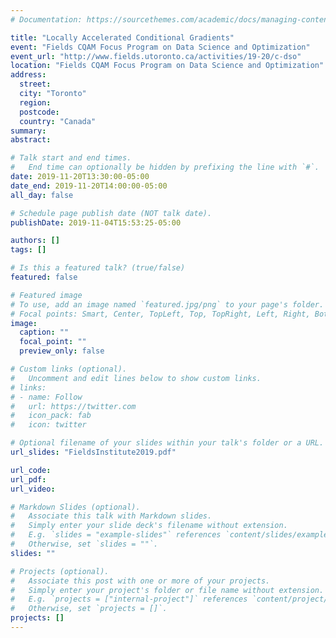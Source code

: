 ```yaml
---
# Documentation: https://sourcethemes.com/academic/docs/managing-content/

title: "Locally Accelerated Conditional Gradients"
event: "Fields CQAM Focus Program on Data Science and Optimization"
event_url: "http://www.fields.utoronto.ca/activities/19-20/c-dso"
location: "Fields CQAM Focus Program on Data Science and Optimization"
address:
  street:
  city: "Toronto"
  region:
  postcode:
  country: "Canada"
summary:
abstract:

# Talk start and end times.
#   End time can optionally be hidden by prefixing the line with `#`.
date: 2019-11-20T13:30:00-05:00
date_end: 2019-11-20T14:00:00-05:00
all_day: false

# Schedule page publish date (NOT talk date).
publishDate: 2019-11-04T15:53:25-05:00

authors: []
tags: []

# Is this a featured talk? (true/false)
featured: false

# Featured image
# To use, add an image named `featured.jpg/png` to your page's folder. 
# Focal points: Smart, Center, TopLeft, Top, TopRight, Left, Right, BottomLeft, Bottom, BottomRight.
image:
  caption: ""
  focal_point: ""
  preview_only: false

# Custom links (optional).
#   Uncomment and edit lines below to show custom links.
# links:
# - name: Follow
#   url: https://twitter.com
#   icon_pack: fab
#   icon: twitter

# Optional filename of your slides within your talk's folder or a URL.
url_slides: "FieldsInstitute2019.pdf"

url_code:
url_pdf:
url_video:

# Markdown Slides (optional).
#   Associate this talk with Markdown slides.
#   Simply enter your slide deck's filename without extension.
#   E.g. `slides = "example-slides"` references `content/slides/example-slides.md`.
#   Otherwise, set `slides = ""`.
slides: ""

# Projects (optional).
#   Associate this post with one or more of your projects.
#   Simply enter your project's folder or file name without extension.
#   E.g. `projects = ["internal-project"]` references `content/project/deep-learning/index.md`.
#   Otherwise, set `projects = []`.
projects: []
---
```

